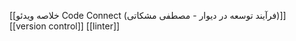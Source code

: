 [[خلاصه ویدئو Code Connect (فرآیند توسعه در دیوار - مصطفی مشکاتی)]]
[[version control]]
[[linter]]

